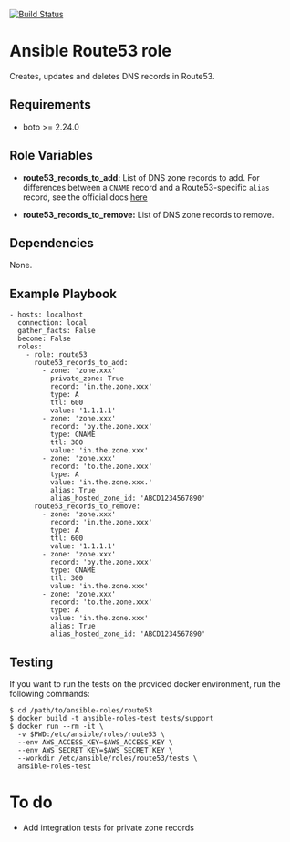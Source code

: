 [![Build Status](https://travis-ci.org/danvaida/ansible-roles-route53.svg?branch=master)](https://travis-ci.org/danvaida/ansible-roles-route53)

# Ansible Route53 role

Creates, updates and deletes DNS records in Route53.

## Requirements

* boto >= 2.24.0

## Role Variables

* __route53_records_to_add:__
  List of DNS zone records to add. For differences between a `CNAME` record and a Route53-specific `alias` record, see the official docs [here](http://docs.aws.amazon.com/Route53/latest/DeveloperGuide/resource-record-sets-choosing-alias-non-alias.html)

* __route53_records_to_remove:__
  List of DNS zone records to remove.

## Dependencies

None.

## Example Playbook

    - hosts: localhost
      connection: local
      gather_facts: False
      become: False
      roles:
        - role: route53
          route53_records_to_add:
            - zone: 'zone.xxx'
              private_zone: True
              record: 'in.the.zone.xxx'
              type: A
              ttl: 600
              value: '1.1.1.1'
            - zone: 'zone.xxx'
              record: 'by.the.zone.xxx'
              type: CNAME
              ttl: 300
              value: 'in.the.zone.xxx'
            - zone: 'zone.xxx'
              record: 'to.the.zone.xxx'
              type: A
              value: 'in.the.zone.xxx.'
              alias: True
              alias_hosted_zone_id: 'ABCD1234567890'
          route53_records_to_remove:
            - zone: 'zone.xxx'
              record: 'in.the.zone.xxx'
              type: A
              ttl: 600
              value: '1.1.1.1'
            - zone: 'zone.xxx'
              record: 'by.the.zone.xxx'
              type: CNAME
              ttl: 300
              value: 'in.the.zone.xxx'
            - zone: 'zone.xxx'
              record: 'to.the.zone.xxx'
              type: A
              value: 'in.the.zone.xxx'
              alias: True
              alias_hosted_zone_id: 'ABCD1234567890'

## Testing

If you want to run the tests on the provided docker environment, run the
following commands:

    $ cd /path/to/ansible-roles/route53
    $ docker build -t ansible-roles-test tests/support
    $ docker run --rm -it \
      -v $PWD:/etc/ansible/roles/route53 \
      --env AWS_ACCESS_KEY=$AWS_ACCESS_KEY \
      --env AWS_SECRET_KEY=$AWS_SECRET_KEY \
      --workdir /etc/ansible/roles/route53/tests \
      ansible-roles-test

# To do

* Add integration tests for private zone records
